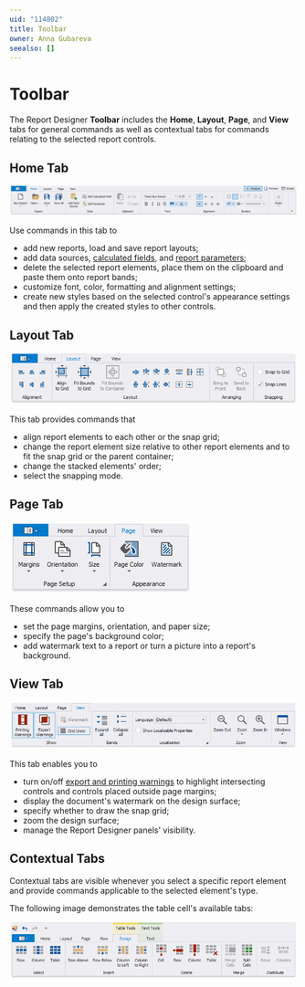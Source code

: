 ```yaml
---
uid: "114802"
title: Toolbar
owner: Anna Gubareva
seealso: []
---
```

# Toolbar

The Report Designer **Toolbar** includes the **Home**, **Layout**, **Page**, and **View** tabs for general commands as well as contextual tabs for commands relating to the selected report controls. 

## Home Tab

![eurd-win-toolbar-home-page](../../../../images/eurd-win-toolbar-home-page.png)

Use commands in this tab to

* add new reports, load and save report layouts;
* add data sources, [calculated fields](..\shape-report-data\use-calculated-fields.md), and [report parameters](../shape-report-data/use-report-parameters.md);
* delete the selected report elements, place them on the clipboard and paste them onto report bands;
* customize font, color, formatting and alignment settings;
* create new styles based on the selected control's appearance settings and then apply the created styles to other controls.

## Layout Tab

![](../../../../images/eurd-win-toolbar-layout-page.png)

This tab provides commands that

* align report elements to each other or the snap grid;
* change the report element size relative to other report elements and to fit the snap grid or the parent container;
* change the stacked elements' order;
* select the snapping mode.

## Page Tab

![](../../../../images/eurd-win-toolbar-page-page.png)

These commands allow you to

* set the page margins, orientation, and paper size;
* specify the page's background color;
* add watermark text to a report or turn a picture into a report's background.

## View Tab

![](../../../../images/eurd-win-toolbar-view-page.png)

This tab enables you to

* turn on/off [export and printing warnings](..\use-report-elements\manipulate-report-elements.md) to highlight intersecting controls and controls placed outside page margins;
* display the document's watermark on the design surface;
* specify whether to draw the snap grid;
* zoom the design surface;
* manage the Report Designer panels' visibility.


## Contextual Tabs

Contextual tabs are visible whenever you select a specific report element and provide commands applicable to the selected element's type. 

The following image demonstrates the table cell's available tabs:

![](../../../../images/eurd-win-toolbar-contextual-tabs.png)
